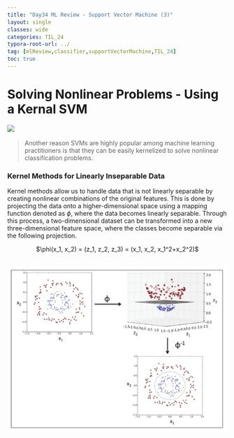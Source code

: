 ```yaml
---
title: "Day34 ML Review - Support Vector Machine (3)"
layout: single
classes: wide
categories: TIL_24
typora-root-url: ../
tag: [mlReview,classifier,supportVectorMachine,TIL_24]
toc: true 
---
```


# Solving Nonlinear Problems - Using a Kernal SVM

<img src="/blog/images/2024-07-25-TIL24_Day34/38847B5B-EBC1-4F8D-B527-A96BF2A90854_1_105_c.jpeg">

> Another reason SVMs are highly popular among machine learning practitioners is that they can be easily kernelized to solve nonlinear classification problems. 



### Kernel Methods for Linearly Inseparable Data

Kernel methods allow us to handle data that is not linearly separable by creating nonlinear combinations of the original features. This is done by projecting the data onto a higher-dimensional space using a mapping function denoted as $\phi$, where the data becomes linearly separable. Through this process, a two-dimensional dataset can be transformed into a new three-dimensional feature space, where the classes become separable via the following projection.

<center>
  $\phi(x_1, x_2) = (z_1, z_2, z_3) = (x_1, x_2, x_1^2+x_2^2)$<br><br>
</center>

![image-20240805150619081](/images/2024-07-25-TIL24_Day34/image-20240805150619081.png)

<br><br>

